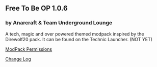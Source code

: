 ## Free To Be OP 1.0.6
### by Anarcraft & Team Underground Lounge

A tech, magic and over powered themed modpack inspired by the Direwolf20 pack.  It can be found on the Technic Launcher. (NOT YET)

[ModPack Permissions](ModPack-Permissions.md)

[Change Log](Change-Log.md)
